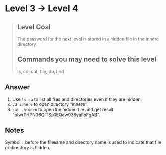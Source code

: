 # Level 3 → Level 4

> ## Level Goal
>The password for the next level is stored in a hidden file in the inhere directory.
> ## Commands you may need to solve this level
>ls, cd, cat, file, du, find

## Answer
1. Use `ls -a` to list all files and directories even if they are hidden. 
2. `cd inhere` to open directory "inhere".
3. `cat .hidden` to open the hidden file and get result "pIwrPrtPN36QITSp3EQaw936yaFoFgAB".

## Notes
Symbol `.` before the filename and directory name is used to indicate that file or directory is hidden. 